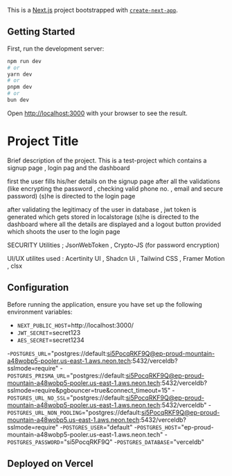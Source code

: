This is a [Next.js](https://nextjs.org/) project bootstrapped with [`create-next-app`](https://github.com/vercel/next.js/tree/canary/packages/create-next-app).

## Getting Started

First, run the development server:

```bash
npm run dev
# or
yarn dev
# or
pnpm dev
# or
bun dev
```

Open [http://localhost:3000](http://localhost:3000) with your browser to see the result.
# Project Title

Brief description of the project.
This is a test-project which contains a signup page , login pag and the dashboard 

first the user fills his/her details on the signup page 
after all the validations (like encrypting the password , checking valid phone no. , email and secure password)
(s)he is directed to the login page 

after validating the legitimacy of the user in database , jwt token is generated which gets stored in localstorage 
(s)he is directed to the dashboard where all the details are displayed 
and a logout button provided which shoots the user to the login page 

SECURITY Utilities ;
JsonWebToken ,
Crypto-JS (for password encryption)

UI/UX utilites used : 
Acertinity UI , 
Shadcn Ui , 
Tailwind CSS ,
Framer Motion ,
clsx

## Configuration

Before running the application, ensure you have set up the following environment variables:

- `NEXT_PUBLIC_HOST`=http://localhost:3000/
- `JWT_SECRET`=secret123
- `AES_SECRET`=secret1234

-`POSTGRES_URL`="postgres://default:si5PocqRKF9Q@ep-proud-mountain-a48wobp5-pooler.us-east-1.aws.neon.tech:5432/verceldb?sslmode=require"
-`POSTGRES_PRISMA_URL`="postgres://default:si5PocqRKF9Q@ep-proud-mountain-a48wobp5-pooler.us-east-1.aws.neon.tech:5432/verceldb?sslmode=require&pgbouncer=true&connect_timeout=15"
-`POSTGRES_URL_NO_SSL`="postgres://default:si5PocqRKF9Q@ep-proud-mountain-a48wobp5-pooler.us-east-1.aws.neon.tech:5432/verceldb"
-`POSTGRES_URL_NON_POOLING`="postgres://default:si5PocqRKF9Q@ep-proud-mountain-a48wobp5.us-east-1.aws.neon.tech:5432/verceldb?sslmode=require"
-`POSTGRES_USER`="default"
-`POSTGRES_HOST`="ep-proud-mountain-a48wobp5-pooler.us-east-1.aws.neon.tech"
-`POSTGRES_PASSWORD`="si5PocqRKF9Q"
-`POSTGRES_DATABASE`="verceldb"

## Deployed on Vercel



